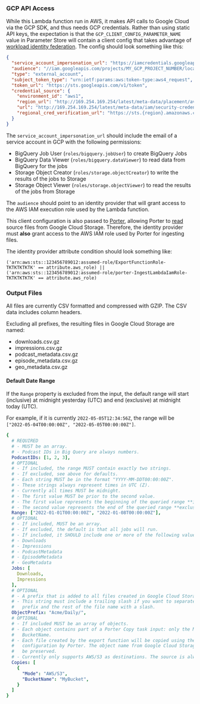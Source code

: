 ### GCP API Access

While this Lambda function run in AWS, it makes API calls to Google Cloud via the GCP SDK, and thus needs GCP credentials. Rather than using static API keys, the expectation is that the `GCP_CLIENT_CONFIG_PARAMETER_NAME` value in Parameter Store will contain a client config that takes advantage of [workload identity federation](https://cloud.google.com/iam/docs/workload-identity-federation). The config should look something like this:

```json
{
  "service_account_impersonation_url": "https://iamcredentials.googleapis.com/v1/projects/-/serviceAccounts/MY_SERVICE_ACCOUNT@MY_GCP_PROJECT_ID.iam.gserviceaccount.com:generateAccessToken",
  "audience": "//iam.googleapis.com/projects/MY_GCP_PROJECT_NUMBER/locations/global/workloadIdentityPools/MY_POOL_ID/providers/MY_PROVIDER_ID",
  "type": "external_account",
  "subject_token_type": "urn:ietf:params:aws:token-type:aws4_request",
  "token_url": "https://sts.googleapis.com/v1/token",
  "credential_source": {
    "environment_id": "aws1",
    "region_url": "http://169.254.169.254/latest/meta-data/placement/availability-zone",
    "url": "http://169.254.169.254/latest/meta-data/iam/security-credentials",
    "regional_cred_verification_url": "https://sts.{region}.amazonaws.com?Action=GetCallerIdentity&Version=2011-06-15"
  }
}
```

The `service_account_impersonation_url` should include the email of a service account in GCP with the following permissions:

- BigQuery Job User (`roles/bigquery.jobUser`) to create BigQuery Jobs
- BigQuery Data Viewer (`roles/bigquery.dataViewer`) to read data from BigQuery for the jobs
- Storage Object Creator (`roles/storage.objectCreator`) to write the results of the jobs to Storage
- Storage Object Viewer (`roles/storage.objectViewer`) to read the results of the jobs from Storage

The `audience` should point to an identity provider that will grant access to the AWS IAM execution role used by the Lambda function.

This client configuration is also passed to [Porter](https://github.com/PRX/Porter), allowing Porter to [read](https://github.com/PRX/Porter#google-cloud-storage-read-permissions) source files from Google Cloud Storage. Therefore, the identity provider must **also** grant access to the AWS IAM role used by Porter for ingesting files.

The identity provider attribute condition should look something like:

```
('arn:aws:sts::123456789012:assumed-role/ExportFunctionRole-TKTKTKTKTK' == attribute.aws_role) || ('arn:aws:sts::123456789012:assumed-role/porter-IngestLambdaIamRole-TKTKTKTKTK' == attribute.aws_role)
```

### Output Files

All files are currently CSV formatted and compressed with GZIP. The CSV data includes column headers.

Excluding all prefixes, the resulting files in Google Cloud Storage are named:

- downloads.csv.gz
- impressions.csv.gz
- podcast_metadata.csv.gz
- episode_metadata.csv.gz
- geo_metadata.csv.gz

#### Default Date Range

If the `Range` property is excluded from the input, the default range will start (inclusive) at midnight yesterday (UTC) and end (exclusive) at midnight today (UTC).

For example, if it is currently `2022-05-05T12:34:56Z`, the range will be `["2022-05-04T00:00:00Z", "2022-05-05T00:00:00Z"]`.

```yaml
{
  # REQUIRED
  # - MUST be an array.
  # - Podcast IDs in Big Query are always numbers.
  PodcastIDs: [1, 2, 3],
  # OPTIONAL
  # - If included, the range MUST contain exactly two strings.
  # - If excluded, see above for defaults.
  # - Each string MUST be in the format "YYYY-MM-DDT00:00:00Z".
  # - These strings always represent times in UTC (Z).
  # - Currently all times MUST be midnight.
  # - The first value MUST be prior to the second value.
  # - The first value represents the beginning of the queried range **inclusive**.
  # - The second value represents the end of the queried range **exclusive**.
  Range: ["2022-01-01T00:00:00Z", "2022-01-08T00:00:00Z"],
  # OPTIONAL
  # - If included, MUST be an array.
  # - If excluded, the default is that all jobs will run.
  # - If included, it SHOULD include one or more of the following values:
  # - Downloads
  # - Impressions
  # - PodcastMetadata
  # - EpisodeMetadata
  # - GeoMetadata
  Jobs: [
    Downloads,
    Impressions
  ],
  # OPTIONAL
  # - A prefix that is added to all files created in Google Cloud Storage.
  # - This string must include a trailing slash if you want to separate the
  #   prefix and the rest of the file name with a slash.
  ObjectPrefix: "Acme/Daily/",
  # OPTIONAL
  # - If included MUST be an array of objects.
  # - Each object contains part of a Porter Copy task input: only the Mode and
  #   BucketName.
  # - Each file created by the export function will be copied using the given
  #   configuration by Porter. The object name from Google Cloud Storage will
  #   be preserved.
  # - Currently only supports AWS/S3 as destinations. The source is alwasy GCS.
  Copies: [
    {
      "Mode": "AWS/S3",
      "BucketName": "MyBucket",
    }
  ]
}
```

